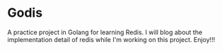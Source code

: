 # Godis
A practice project in Golang for learning Redis. I will blog about the implementation detail of redis while I'm working on this project. Enjoy!!!
